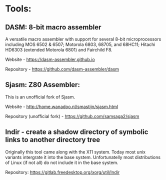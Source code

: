 # Tools:

## DASM: 8-bit macro assembler

A versatile macro assembler with support for several 8-bit microprocessors
including MOS 6502 & 6507; Motorola 6803, 68705, and 68HC11; Hitachi HD6303
(extended Motorola 6801) and Fairchild F8.

Website - https://dasm-assembler.github.io

Repository - https://github.com/dasm-assembler/dasm


## Sjasm: Z80 Assembler:

This is an unofficial fork of Sjasm.

Website - http://home.wanadoo.nl/smastijn/sjasm.html

Repository (unofficial fork) - https://github.com/samsaga2/sjasm


## lndir - create a shadow directory of symbolic links to another directory tree

Originally this tool came along with the X11 system. Today most unix variants
intergrate it into the base system.
Unfortunatelly most distributions of Linux (if not all) do not include it
in the base system.

Repository: https://gitlab.freedesktop.org/xorg/util/lndir
